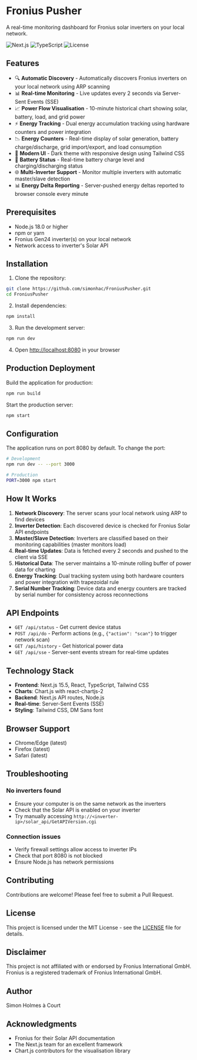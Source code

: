 # Fronius Pusher

A real-time monitoring dashboard for Fronius solar inverters on your local network.

![Next.js](https://img.shields.io/badge/Next.js-15.5.3-black)
![TypeScript](https://img.shields.io/badge/TypeScript-5.0-blue)
![License](https://img.shields.io/badge/License-MIT-green)

## Features

- 🔍 **Automatic Discovery** - Automatically discovers Fronius inverters on your local network using ARP scanning
- 📊 **Real-time Monitoring** - Live updates every 2 seconds via Server-Sent Events (SSE)
- 📈 **Power Flow Visualisation** - 10-minute historical chart showing solar, battery, load, and grid power
- ⚡ **Energy Tracking** - Dual energy accumulation tracking using hardware counters and power integration
- 📉 **Energy Counters** - Real-time display of solar generation, battery charge/discharge, grid import/export, and load consumption
- 🎨 **Modern UI** - Dark theme with responsive design using Tailwind CSS
- 🔋 **Battery Status** - Real-time battery charge level and charging/discharging status
- 🌐 **Multi-Inverter Support** - Monitor multiple inverters with automatic master/slave detection
- 📊 **Energy Delta Reporting** - Server-pushed energy deltas reported to browser console every minute

## Prerequisites

- Node.js 18.0 or higher
- npm or yarn
- Fronius Gen24 inverter(s) on your local network
- Network access to inverter's Solar API

## Installation

1. Clone the repository:
```bash
git clone https://github.com/simonhac/FroniusPusher.git
cd FroniusPusher
```

2. Install dependencies:
```bash
npm install
```

3. Run the development server:
```bash
npm run dev
```

4. Open [http://localhost:8080](http://localhost:8080) in your browser

## Production Deployment

Build the application for production:
```bash
npm run build
```

Start the production server:
```bash
npm start
```

## Configuration

The application runs on port 8080 by default. To change the port:

```bash
# Development
npm run dev -- --port 3000

# Production
PORT=3000 npm start
```

## How It Works

1. **Network Discovery**: The server scans your local network using ARP to find devices
2. **Inverter Detection**: Each discovered device is checked for Fronius Solar API endpoints
3. **Master/Slave Detection**: Inverters are classified based on their monitoring capabilities (master monitors load)
4. **Real-time Updates**: Data is fetched every 2 seconds and pushed to the client via SSE
5. **Historical Data**: The server maintains a 10-minute rolling buffer of power data for charting
6. **Energy Tracking**: Dual tracking system using both hardware counters and power integration with trapezoidal rule
7. **Serial Number Tracking**: Device data and energy counters are tracked by serial number for consistency across reconnections

## API Endpoints

- `GET /api/status` - Get current device status
- `POST /api/do` - Perform actions (e.g., `{"action": "scan"}` to trigger network scan)
- `GET /api/history` - Get historical power data
- `GET /api/sse` - Server-sent events stream for real-time updates

## Technology Stack

- **Frontend**: Next.js 15.5, React, TypeScript, Tailwind CSS
- **Charts**: Chart.js with react-chartjs-2
- **Backend**: Next.js API routes, Node.js
- **Real-time**: Server-Sent Events (SSE)
- **Styling**: Tailwind CSS, DM Sans font

## Browser Support

- Chrome/Edge (latest)
- Firefox (latest)
- Safari (latest)

## Troubleshooting

### No inverters found
- Ensure your computer is on the same network as the inverters
- Check that the Solar API is enabled on your inverter
- Try manually accessing `http://<inverter-ip>/solar_api/GetAPIVersion.cgi`

### Connection issues
- Verify firewall settings allow access to inverter IPs
- Check that port 8080 is not blocked
- Ensure Node.js has network permissions

## Contributing

Contributions are welcome! Please feel free to submit a Pull Request.

## License

This project is licensed under the MIT License - see the [LICENSE](LICENSE) file for details.

## Disclaimer

This project is not affiliated with or endorsed by Fronius International GmbH. Fronius is a registered trademark of Fronius International GmbH.

## Author

Simon Holmes à Court

## Acknowledgments

- Fronius for their Solar API documentation
- The Next.js team for an excellent framework
- Chart.js contributors for the visualisation library